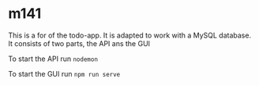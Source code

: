 # m141
This is a for of the todo-app.
It is adapted to work with a MySQL database.
It consists of two parts, the API ans the GUI

To start the API run ```nodemon```

To start the GUI run ```npm run serve```